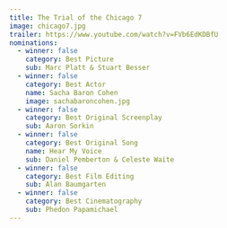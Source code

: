 ```yaml
---
title: The Trial of the Chicago 7
image: chicago7.jpg
trailer: https://www.youtube.com/watch?v=FVb6EdKDBfU
nominations:
  - winner: false
    category: Best Picture
    sub: Marc Platt & Stuart Besser
  - winner: false
    category: Best Actor
    name: Sacha Baron Cohen
    image: sachabaroncohen.jpg
  - winner: false
    category: Best Original Screenplay
    sub: Aaron Sorkin
  - winner: false
    category: Best Original Song
    name: Hear My Voice
    sub: Daniel Pemberton & Celeste Waite
  - winner: false
    category: Best Film Editing
    sub: Alan Baumgarten
  - winner: false
    category: Best Cinematography
    sub: Phedon Papamichael
---
```


